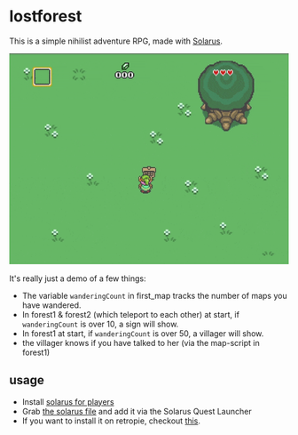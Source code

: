 # lostforest

This is a simple nihilist adventure RPG, made with [Solarus](https://www.solarus-games.org/).

![screen](screen.gif)

It's really just a demo of a few things:

* The variable `wanderingCount` in first_map tracks the number of maps you have wandered.
* In forest1 & forest2 (which teleport to each other) at start, if `wanderingCount` is over 10, a sign will show.
* In forest1 at start, if `wanderingCount` is over 50, a villager will show.
* the villager knows if you have talked to her (via the map-script in forest1)

## usage

* Install [solarus for players](https://www.solarus-games.org/en/solarus/download)
* Grab [the solarus file](https://github.com/notnullgames/lostforest/releases/download/v0.0.0/lostforest.solarus) and add it via the Solarus Quest Launcher
* If you want to install it on retropie, checkout [this](https://www.solarus-games.org/en/news/2019-08-20-solarus-on-retropie).

